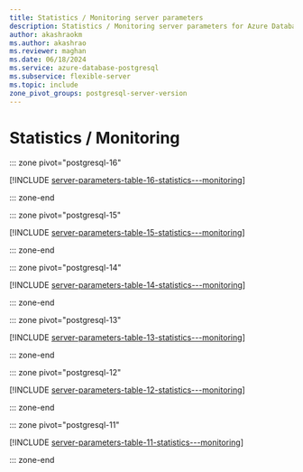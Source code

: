 ```yaml
---
title: Statistics / Monitoring server parameters
description: Statistics / Monitoring server parameters for Azure Database for PostgreSQL - Flexible Server.
author: akashraokm
ms.author: akashrao
ms.reviewer: maghan
ms.date: 06/18/2024
ms.service: azure-database-postgresql
ms.subservice: flexible-server
ms.topic: include
zone_pivot_groups: postgresql-server-version
---
```

# Statistics / Monitoring


::: zone pivot="postgresql-16"

[!INCLUDE [server-parameters-table-16-statistics---monitoring](./includes/server-parameters-table-16-statistics---monitoring.md)]

::: zone-end


::: zone pivot="postgresql-15"

[!INCLUDE [server-parameters-table-15-statistics---monitoring](./includes/server-parameters-table-15-statistics---monitoring.md)]

::: zone-end


::: zone pivot="postgresql-14"

[!INCLUDE [server-parameters-table-14-statistics---monitoring](./includes/server-parameters-table-14-statistics---monitoring.md)]

::: zone-end


::: zone pivot="postgresql-13"

[!INCLUDE [server-parameters-table-13-statistics---monitoring](./includes/server-parameters-table-13-statistics---monitoring.md)]

::: zone-end


::: zone pivot="postgresql-12"

[!INCLUDE [server-parameters-table-12-statistics---monitoring](./includes/server-parameters-table-12-statistics---monitoring.md)]

::: zone-end


::: zone pivot="postgresql-11"

[!INCLUDE [server-parameters-table-11-statistics---monitoring](./includes/server-parameters-table-11-statistics---monitoring.md)]

::: zone-end


